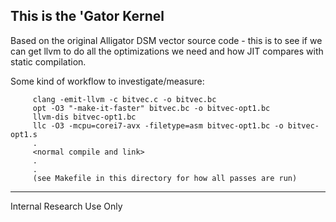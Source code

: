 This is the 'Gator Kernel
-------------------------

Based on the original Alligator DSM vector source code - this is to
see if we can get llvm to do all the optimizations we need and how JIT
compares with static compilation.

Some kind of workflow to investigate/measure:

         clang -emit-llvm -c bitvec.c -o bitvec.bc
         opt -O3 "-make-it-faster" bitvec.bc -o bitvec-opt1.bc
         llvm-dis bitvec-opt1.bc
         llc -O3 -mcpu=corei7-avx -filetype=asm bitvec-opt1.bc -o bitvec-opt1.s
         .
         <normal compile and link>
         .
         .
         (see Makefile in this directory for how all passes are run)

________________________
Internal Research Use Only